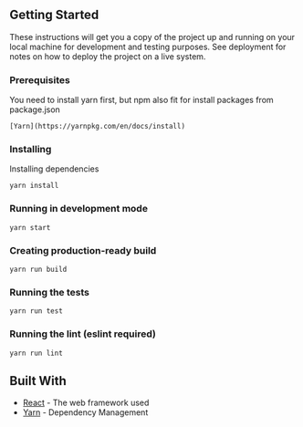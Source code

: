 ## Getting Started

These instructions will get you a copy of the project up and running on your local machine for development and testing purposes. See deployment for notes on how to deploy the project on a live system.

### Prerequisites

You need to install yarn first, but npm also fit for install packages from package.json

```
[Yarn](https://yarnpkg.com/en/docs/install)
```

### Installing

Installing dependencies

```
yarn install
```

### Running in development mode

```
yarn start
```

### Creating production-ready build

```
yarn run build
```

### Running the tests

```
yarn run test
```

### Running the lint (eslint required)

```
yarn run lint
```

## Built With

* [React](https://reactjs.org/) - The web framework used
* [Yarn](https://yarnpkg.com/) - Dependency Management
